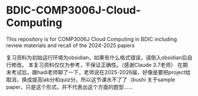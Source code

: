 # BDIC-COMP3006J-Cloud-Computing
This repository is for COMP3006J Cloud Computing in BDIC including review materials and recall of the 2024-2025 papers

复习资料为初始运行环境为obsidian，如果有什么格式错误，请倒入obsidian后自行修改。
本复习资料仅仅为参考，不保证正确性。（感谢Claude 3.7老师）
在期末考试后，跟hadi老师聊了一下，老师说在2025-2026届，好像是要把project给取消，换成提高lab分和quiz分。所以这节课水不了了（bushi
关于sample paper，只是这个形式，并不代表出这个方面的题型......